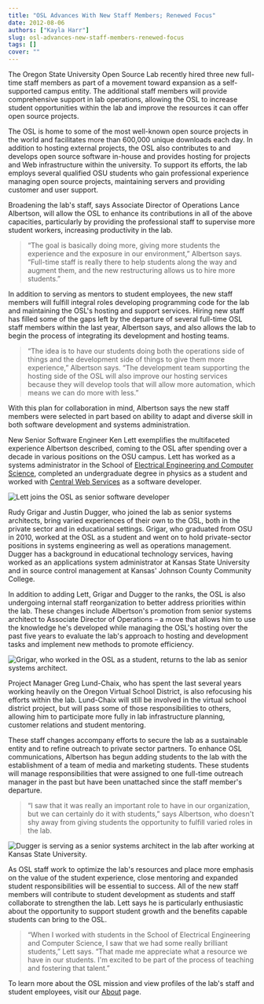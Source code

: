 ```yaml
---
title: "OSL Advances With New Staff Members; Renewed Focus"
date: 2012-08-06
authors: ["Kayla Harr"]
slug: osl-advances-new-staff-members-renewed-focus
tags: []
cover: ""
---
```


The Oregon State University Open Source Lab recently hired three new full-time staff members as part of a movement
toward expansion as a self-supported campus entity. The additional staff members will provide comprehensive support in
lab operations, allowing the OSL to increase student opportunities within the lab and improve the resources it can offer
open source projects.

The OSL is home to some of the most well-known open source projects in the world and facilitates more than 600,000
unique downloads each day. In addition to hosting external projects, the OSL also contributes to and develops open
source software in-house and provides hosting for projects and Web infrastructure within the university. To support its
efforts, the lab employs several qualified OSU students who gain professional experience managing open source projects,
maintaining servers and providing customer and user support.

Broadening the lab's staff, says Associate Director of Operations Lance Albertson, will allow the OSL to enhance its
contributions in all of the above capacities, particularly by providing the professional staff to supervise more student
workers, increasing productivity in the lab.

> “The goal is basically doing more, giving more students the experience and the exposure in our environment,” Albertson
> says. “Full-time staff is really there to help students along the way and augment them, and the new restructuring
> allows us to hire more students.”

In addition to serving as mentors to student employees, the new staff members will fulfill integral roles developing
programming code for the lab and maintaining the OSL's hosting and support services. Hiring new staff has filled some of
the gaps left by the departure of several full-time OSL staff members within the last year, Albertson says, and also
allows the lab to begin the process of integrating its development and hosting teams.

> “The idea is to have our students doing both the operations side of things and the development side of things to give
> them more experience,” Albertson says. “The development team supporting the hosting side of the OSL will also improve
> our hosting services because they will develop tools that will allow more automation, which means we can do more with
> less.”

With this plan for collaboration in mind, Albertson says the new staff members were selected in part based on ability to
adapt and diverse skill in both software development and systems administration.

New Senior Software Engineer Ken Lett exemplifies the multifaceted experience Albertson described, coming to the OSL
after spending over a decade in various positions on the OSU campus. Lett has worked as a systems administrator in the
School of [Electrical Engineering and Computer Science](http://eecs.oregonstate.edu/), completed an undergraduate degree
in physics as a student and worked with [Central Web Services](http://oregonstate.edu/cws/) as a software developer.

![Lett joins the OSL as senior software developer](/images/KenLettBioPicsm.jpg)

Rudy Grigar and Justin Dugger, who joined the lab as senior systems architects, bring varied experiences of their own to
the OSL, both in the private sector and in educational settings. Grigar, who graduated from OSU in 2010, worked at the
OSL as a student and went on to hold private-sector positions in systems engineering as well as operations management.
Dugger has a background in educational technology services, having worked as an applications system administrator at
Kansas State University and in source control management at Kansas' Johnson County Community College.

In addition to adding Lett, Grigar and Dugger to the ranks, the OSL is also undergoing internal staff reorganization to
better address priorities within the lab. These changes include Albertson's promotion from senior systems architect to
Associate Director of Operations – a move that allows him to use the knowledge he's developed while managing the OSL's
hosting over the past five years to evaluate the lab's approach to hosting and development tasks and implement new
methods to promote efficiency.

![Grigar, who worked in the OSL as a student, returns to the lab as senior systems architect.](/images/RudyGrigarBiopic.jpg)

Project Manager Greg Lund-Chaix, who has spent the last several years working heavily on the Oregon Virtual School
District, is also refocusing his efforts within the lab. Lund-Chaix will still be involved in the virtual school
district project, but will pass some of those responsibilities to others, allowing him to participate more fully in lab
infrastructure planning, customer relations and student mentoring.

These staff changes accompany efforts to secure the lab as a sustainable entity and to refine outreach to private sector
partners. To enhance OSL communications, Albertson has begun adding students to the lab with the establishment of a team
of media and marketing students. These students will manage responsibilities that were assigned to one full-time
outreach manager in the past but have been unattached since the staff member's departure.

> “I saw that it was really an important role to have in our organization, but we can certainly do it with students,”
> says Albertson, who doesn't shy away from giving students the opportunity to fulfill varied roles in the lab.

![Dugger is serving as a senior systems architect in the lab after working at Kansas State University.](/images/JustinDuggerbiopicsm.jpg)

As OSL staff work to optimize the lab's resources and place more emphasis on the value of the student experience, close
mentoring and expanded student responsibilities will be essential to success. All of the new staff members will
contribute to student development as students and staff collaborate to strengthen the lab. Lett says he is particularly
enthusiastic about the opportunity to support student growth and the benefits capable students can bring to the OSL.

> “When I worked with students in the School of Electrical Engineering and Computer Science, I saw that we had some
> really brilliant students,” Lett says. “That made me appreciate what a resource we have in our students. I'm excited
> to be part of the process of teaching and fostering that talent.”

To learn more about the OSL mission and view profiles of the lab's staff and student employees, visit our
[About](/about) page.
